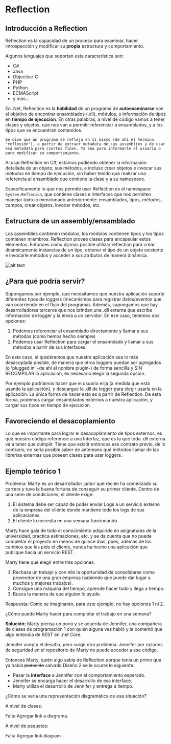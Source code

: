 # Reflection

## Introducción a Reflection

Reflection es la capacidad de un proceso para examinar, hacer introspección y modificar su **propia** estructura y comportamiento.

Algunos lenguajes que soportan esta característica son: 

 - C#
 - Java
 - Objective-C
 - PHP
 - Python
 - ECMAScript
 - y mas...

En .Net, Reflection es la **habilidad** de un programa de **autoexaminarse** con el objetivo de encontrar ensamblados (.dll), módulos, o información de tipos en **tiempo de ejecución**. En otras palabras, a nivel de código vamos a tener clases y objetos, que nos van a permitir referenciar a ensamblados, y a los tipos que se encuentran contenidos.

`Se dice que un programa se refleja en sí mismo (de ahí el termino "reflexión"), a partir de extraer metadata de sus assemblies y de usar esa metadata para ciertos fines. Ya sea para informarle al usuario o para modificar su comportamiento.`

Al usar Reflection en C#, estamos pudiendo obtener la información detallada de un objeto, sus métodos, e incluso crear objetos e invocar sus métodos en tiempo de ejecución, sin haber tenido que realizar una referencia al ensamblado que contiene la clase y a su namespace.

Específicamente lo que nos permite usar Reflection es el namespace `System.Reflecion`, que contiene clases e interfaces que nos permiten manejar todo lo mencionado anteriormente: ensamblados, tipos, métodos, campos, crear objetos, invocar métodos, etc.

## Estructura de un assembly/ensamblado

Los assemblies contienen módulos, los módulos contienen tipos y los tipos contienen miembros. Reflection provee clases para encapsular estos elementos. Entonces como dijimos posible utilizar reflection para crear dinámicamente instancias de un tipo, obtener el tipo de un objeto existente e invocarle métodos y acceder a sus atributos de manera dinámica.

![alt text](http://www.codeproject.com/KB/cs/DLR/structure.JPG)

## ¿Para qué podría servir?

Supongamos por ejemplo, que necesitamos que nuestra aplicación soporte diferentes tipos de loggers (mecanismos para registrar datos/eventos que van ocurriendo en el flujo del programa). Además, supongamos que hay desarrolladores terceros que nos brindan una .dll externa que escribe información de logger y la envía a un servidor. En ese caso, tenemos dos opciones:

1) Podemos referenciar al ensamblado directamente y llamar a sus métodos (como hemos hecho siempre)
2) Podemos usar Reflection para cargar el ensamblado y llamar a sus métodos a partir de sus interfaces.

En este caso, si quisiéramos que nuestra aplicación sea lo más desacoplada posible, de manera que otros loggers puedan ser agregados (o 'plugged in' -de ahí el nombre plugin-) de forma sencilla y SIN RECOMPILAR la aplicación, es necesario elegir la segunda opción.

Por ejemplo podríamos hacer que el usuario elija (a medida que está usando la aplicación), y descargue la .dll de logger para elegir usarla en la aplicación. La única forma de hacer esto es a partir de Reflection. De esta forma, podemos cargar ensamblados externos a nuestra aplicación, y cargar sus tipos en tiempo de ejecución.

## Favoreciendo el desacoplamiento

Lo que es importante para lograr el desacoplamiento de tipos externos, es que nuestro código referencie a una Interfaz, que es la que toda .dll externa va a tener que cumplir. Tiene que existir entonces ese contrato previo, de lo contrario, no sería posible saber de antemano qué métodos llamar de las librerías externas que poseen clases para usar loggers.

## Ejemplo teórico 1

Problema:
Marty es un desarrollador junior que recién ha comenzado su carrera y tuvo la buena fortuna de conseguir su primer cliente. Dentro de una serie de condiciones, el cliente exige:

 1. El sistema debe ser capaz de poder enviar Logs a un servicio externo de la empresa del cliente donde mantiene todo los logs de sus aplicaciones. 
 2. El cliente lo necesita en una semana funcionando.

Marty hace gala de todo el conocimiento adquirido en asignaturas de la universidad, practica estimaciones, etc. y se da cuenta que no puede completar el proyecto en menos de quince días, pues, además de los cambios que les pide el cliente, nunca ha hecho una aplicación que publique hacia un servicio REST. 

Marty tiene que elegir entre tres opciones.

 1. Rechaza un trabajo y con ello la oportunidad de consolidarse como proveedor de una gran empresa (sabiendo que puede dar lugar a muchos y mejores trabajos).
 2. Consigue una máquina del tiempo, aprende hacer todo y llega a tiempo.
 3. Busca la manera de que alguien lo ayude.


Respuesta:
Como se imaginarán, para este ejemplo, no hay opciones 1 ni 2.

¿Cómo puede Marty hacer para completar el trabajo en una semana?

**Solución:**
Marty piensa un poco y se acuerda de Jennifer, una compañera de clases de programación 1 con quién alguna vez  habló y le comentó que algo entendía de REST en .net Core.

Jennifer acepta el desafío, pero surge otro problema. Jennifer por razones de seguridad en el repositorio de Marty no puede acceder a ese código.

Entonces Marty, quién algo sabía de Reflection porque tenía un primo que ya había ~~padecido~~  salvado Diseño 2 se le ocurre lo siguiente:

 - Pasar la **interface** a Jennifer con el comportamiento esperado.
 - Jennifer se encarga hacer el desarrollo de esa interface.
 - Marty utiliza el desarrollo de Jennifer y entrega a tiempo.

¿Cómo se vería una representación diagramática de esa situación?

A nivel de clases:

Falta Agregar link a diagrama.


A nivel de paquetes:



Falta Agregar link diagram
